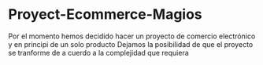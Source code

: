 # Proyect-Ecommerce-Magios
Por el momento hemos decidido hacer un proyecto de comercio electrónico y en principi de un solo producto
Dejamos la posibilidad de que el proyecto se tranforme de a cuerdo a la complejidad que requiera
